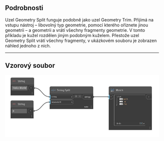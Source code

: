 ## Podrobnosti
Uzel Geometry Split funguje podobně jako uzel Geometry Trim. Přijímá na vstupu nástroj – libovolný typ geometrie, pomocí kterého oříznete jinou geometrii – a geometrii a vrátí všechny fragmenty geometrie. V tomto příkladu je kužel rozdělen jiným podobným kuželem. Přestože uzel Geometry Split vrátí všechny fragmenty, v ukázkovém souboru je zobrazen náhled jednoho z nich.
___
## Vzorový soubor

![Split](./DSCore.String.Split_img.jpg)

